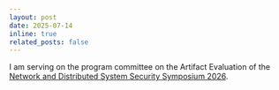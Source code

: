 ```yaml
---
layout: post
date: 2025-07-14
inline: true
related_posts: false
---
```


I am serving on the program committee on the Artifact Evaluation
of the [Network and Distributed System Security Symposium 2026](https://secartifacts.github.io/ndss2026/organizers).
